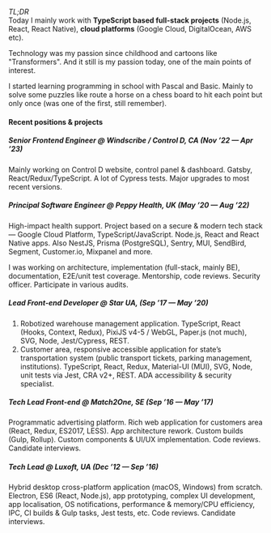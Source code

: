 _TL;DR_\
Today I mainly work with **TypeScript based full-stack projects** (Node.js, React, React Native), **cloud platforms** (Google Cloud, DigitalOcean, AWS etc).

Technology was my passion since childhood and cartoons like "Transformers". And it still is my passion today, one of the main points of interest.

I started learning programming in school with Pascal and Basic. Mainly to solve some puzzles like route a horse on a chess board to hit each point but only once (was one of the first, still remember).

#### Recent positions & projects

##### **Senior Frontend Engineer** @ **Windscribe / Control D**, CA (Nov ’22 — Apr ’23)

Mainly working on Control D website, control panel &amp; dashboard. Gatsby, React/Redux/TypeScript. A lot of Cypress tests. Major upgrades to most recent versions.

##### **Principal Software Engineer** @ **Peppy Health**, UK (May ’20 — Aug ’22)

High-impact health support. Project based on a secure & modern tech stack — Google Cloud Platform, TypeScript/JavaScript. Node.js, React and React Native apps.
Also NestJS, Prisma (PostgreSQL), Sentry, MUI, SendBird, Segment, Customer.io, Mixpanel and more.

I was working on architecture, implementation (full-stack, mainly BE), documentation, E2E/unit test coverage. Mentorship, code reviews. Security officer. Participate in various audits.

##### **Lead Front-end Developer** @ **Star** UA, (Sep ’17 — May ’20)

1. Robotized warehouse management application.
   TypeScript, React (Hooks, Context, Redux), PixiJS v4-5 / WebGL, Paper.js (not much), SVG, Node, Jest/Cypress, REST.
2. Customer area, responsive accessible application for state’s transportation system (public transport tickets, parking management, institutions).
   TypeScript, React, Redux, Material-UI (MUI), SVG, Node, unit tests via Jest, CRA v2+, REST. ADA accessibility & security specialist.

##### **Tech Lead Front-end** @ **Match2One**, SE (Sep ’16 — May ’17)

Programmatic advertising platform. Rich web application for customers area (React, Redux, ES2017, LESS).
App architecture rework. Custom builds (Gulp, Rollup).
Custom components & UI/UX implementation.
Code reviews. Candidate interviews.

##### **Tech Lead** @ **Luxoft**, UA (Dec ’12 — Sep ’16)

Hybrid desktop cross-platform application (macOS, Windows) from scratch.
Electron, ES6 (React, Node.js), app prototyping, complex UI development, app localisation, OS notifications, performance & memory/CPU efficiency, IPC, CI builds & Gulp tasks, Jest tests, etc.
Code reviews. Candidate interviews.
